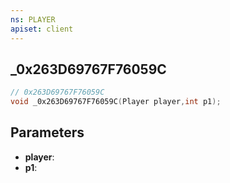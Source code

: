 ```yaml
---
ns: PLAYER
apiset: client
---
```

## _0x263D69767F76059C

```c
// 0x263D69767F76059C
void _0x263D69767F76059C(Player player,int p1);
```


## Parameters
* **player**:
* **p1**: